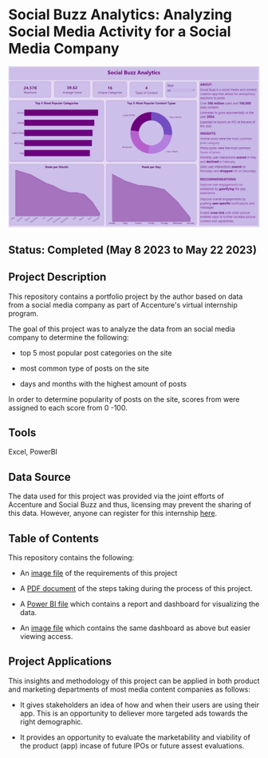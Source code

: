 # **Social Buzz Analytics: Analyzing Social Media Activity for a Social Media Company**

![screenshot](social_buzz_viz.jpg)

## **Status:** Completed (May 8 2023 to May 22 2023)

## **Project Description**

This repository contains a portfolio project by the author based on data from a social media company as part of Accenture's virtual internship program.

The goal of this project was to analyze the data from an social media company to determine the following: 

* top 5 most popular post categories on the site

* most common type of posts on the site

* days and months with the highest amount of posts 

In order to determine popularity of posts on the site, scores from were assigned to each score from 0 -100. 

## **Tools**

Excel, PowerBI

## **Data Source**

The data used for this project was provided via the joint efforts of Accenture and Social Buzz and thus, licensing may prevent the sharing of this data. However, anyone can register for this internship [here](). 

## **Table of Contents**

This repository contains the following: 

* An [image file](https://github.com/deengini/social_buzz_analytics/blob/main/requirements.jpg) of the requirements of this project 

* A [PDF document](https://github.com/deengini/social_buzz_analytics/blob/main/Social%20Buzz%20Data%20Analytics%20Documentation.pdf) of the steps taking during the process of this project.

* A [Power BI file](https://github.com/deengini/social_buzz_analytics/blob/main/social_buzz_dashboard.pbix) which contains a report and dashboard for visualizing the data. 

* An [image file](https://github.com/deengini/social_buzz_analytics/blob/main/social_buzz_viz.jpg) which contains the same dashboard as above but easier viewing access. 

## **Project Applications**

This insights and methodology of this project can be applied in both product and marketing departments of most media content companies as follows: 

* It gives stakeholders an idea of how and when their users are using their app. This is an opportunity to deliever more targeted ads towards the right demographic. 

* It provides an opportunity to evaluate the marketability and viability of the product (app) incase of future IPOs or future assest evaluations. 
